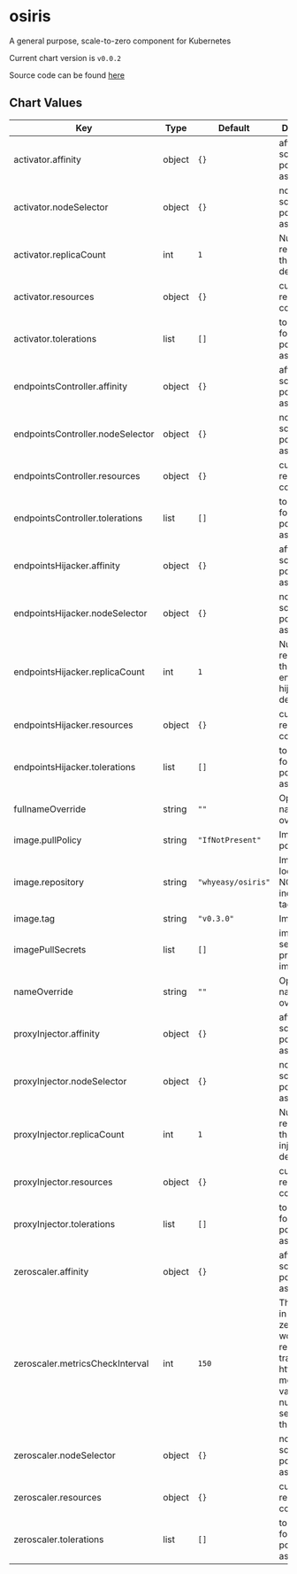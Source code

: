 osiris
======
A general purpose, scale-to-zero component for Kubernetes

Current chart version is `v0.0.2`

Source code can be found [here](https://github.com/whyeasy/osiris)



## Chart Values

| Key | Type | Default | Description |
|-----|------|---------|-------------|
| activator.affinity | object | `{}` | affinity for scheduler pod assignment |
| activator.nodeSelector | object | `{}` | node for scheduler pod assignment |
| activator.replicaCount | int | `1` | Number of replicas for the activator deployment. |
| activator.resources | object | `{}` | custom resource configuration |
| activator.tolerations | list | `[]` | tolerations for scheduler pod assignment |
| endpointsController.affinity | object | `{}` | affinity for scheduler pod assignment |
| endpointsController.nodeSelector | object | `{}` | node for scheduler pod assignment |
| endpointsController.resources | object | `{}` | custom resource configuration |
| endpointsController.tolerations | list | `[]` | tolerations for scheduler pod assignment |
| endpointsHijacker.affinity | object | `{}` | affinity for scheduler pod assignment |
| endpointsHijacker.nodeSelector | object | `{}` | node for scheduler pod assignment |
| endpointsHijacker.replicaCount | int | `1` | Number of replicas for the endpoints hijacker  deployment. |
| endpointsHijacker.resources | object | `{}` | custom resource configuration |
| endpointsHijacker.tolerations | list | `[]` | tolerations for scheduler pod assignment |
| fullnameOverride | string | `""` | Optional full name override |
| image.pullPolicy | string | `"IfNotPresent"` | Image pull policy |
| image.repository | string | `"whyeasy/osiris"` | Image location, NOT including the tag |
| image.tag | string | `"v0.3.0"` | Image tag |
| imagePullSecrets | list | `[]` | image pull secret for private images |
| nameOverride | string | `""` | Optional name override |
| proxyInjector.affinity | object | `{}` | affinity for scheduler pod assignment |
| proxyInjector.nodeSelector | object | `{}` | node for scheduler pod assignment |
| proxyInjector.replicaCount | int | `1` | Number of replicas for the proxy injector deployment. |
| proxyInjector.resources | object | `{}` | custom resource configuration |
| proxyInjector.tolerations | list | `[]` | tolerations for scheduler pod assignment |
| zeroscaler.affinity | object | `{}` | affinity for scheduler pod assignment |
| zeroscaler.metricsCheckInterval | int | `150` | The interval in which the zeroScaler would repeatedly track the pod http request metrics. The value is the number of seconds of the interval |
| zeroscaler.nodeSelector | object | `{}` | node for scheduler pod assignment |
| zeroscaler.resources | object | `{}` | custom resource configuration |
| zeroscaler.tolerations | list | `[]` | tolerations for scheduler pod assignment |
